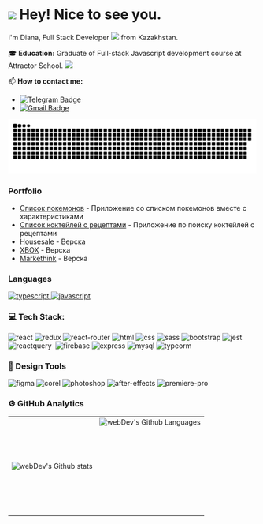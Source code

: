 <h1><img src="https://emojis.slackmojis.com/emojis/images/1531849430/4246/blob-sunglasses.gif?1531849430" width="30"/> Hey! Nice to see you.</h1>

I'm Diana, Full Stack Developer <img src="https://media.giphy.com/media/WUlplcMpOCEmTGBtBW/giphy.gif" width="30"> from Kazakhstan.

🎓 **Education:** Graduate of Full-stack Javascript development course at Attractor School. <img src="https://media.giphy.com/media/fYSnHlufseco8Fh93Z/giphy.gif" width="30">

📫 **How to contact me:**
- [![Telegram Badge](https://img.shields.io/badge/-telegram-blue?style=flat&logo=Telegram&logoColor=white)](https://t.me/DianaMoldabergenova)
- [![Gmail Badge](https://img.shields.io/badge/-Gmail-red?style=flat&logo=Gmail&logoColor=white)](mailto:dianamoldabergenova@gmail.com)

<p align="center">
 <img width="600" src="github-snake.svg" alt="snake"/>
</p>

### Portfolio

- [Список покемонов](https://bapcik.github.io/pokemon_list/) - Приложение со списком покемонов вместе с характеристиками
- [Список коктейлей с рецептами](https://bapcik.github.io/cocktail_recipes/) - Приложение по поиску коктейлей с рецептами  
- [Housesale](https://bapcik.github.io/SCSS/) - Верска
- [XBOX](https://bapcik.github.io/XBOX/) - Верска
- [Markethink](https://bapcik.github.io/Markethink/) - Верска 


### Languages

<a href='https://profile.codersrank.io/user/gautamkrishnar/'>
  <img src='https://img.shields.io/badge/TypeScript-3178C6?style=for-the-badge&logo=typescript&logoColor=white' alt='typescript'/>
</a>
<a href='https://profile.codersrank.io/user/gautamkrishnar/'>
  <img src='https://img.shields.io/badge/JavaScript-323330?style=for-the-badge&logo=javascript&logoColor=F7DF1E' alt='javascript'/>
</a>



 ### 💻 Tech Stack:

  ![react](https://img.shields.io/badge/React-20232A?style=for-the-badge&logo=react&logoColor=61DAFB)
  ![redux](https://img.shields.io/badge/Redux-593D88?style=for-the-badge&logo=redux&logoColor=white)
  ![react-router](https://img.shields.io/badge/React_Router-CA4245?style=for-the-badge&logo=react-router&logoColor=white)
  ![html](https://img.shields.io/badge/HTML5-E34F26?style=for-the-badge&logo=html5&logoColor=white)
  ![css](https://img.shields.io/badge/CSS3-1572B6?style=for-the-badge&logo=css3&logoColor=white)
  ![sass](https://img.shields.io/badge/SASS-CC6699?style=for-the-badge&logo=sass&logoColor=white)
  ![bootstrap](https://img.shields.io/badge/Bootstrap-563D7C?style=for-the-badge&logo=bootstrap&logoColor=white)
  <img alt="jest" src="https://img.shields.io/badge/jest-C21325.svg?&style=for-the-badge&logo=jest&logoColor=fff" />&nbsp;
  <img alt="reactquery" src="https://img.shields.io/badge/reactquery-C21325.svg?&style=for-the-badge&logo=reactquery&logoColor=fff" />&nbsp;
  ![firebase](https://img.shields.io/badge/Firebase-ffaa00?style=for-the-badge&logo=Firebase&logoColor=white)
  ![express](https://img.shields.io/badge/Express-000000?style=for-the-badge&logo=express&logoColor=white)
  ![mysql](https://img.shields.io/badge/MySQL-4479A1?style=for-the-badge&logo=mysql&logoColor=white)
  ![typeorm](https://img.shields.io/badge/TypeORM-FF6347?style=for-the-badge&logo=TypeScript&logoColor=white)

  ### 🌟 Design Tools 

  ![figma](https://img.shields.io/badge/figma-000000?style=for-the-badge&logo=figma&logoColor=white)
  ![corel](https://img.shields.io/badge/Corel-FF7518?style=for-the-badge&logo=corel&logoColor=white)
  ![photoshop](https://img.shields.io/badge/Photoshop-31A8FF?style=for-the-badge&logo=adobe-photoshop&logoColor=white)
  ![after-effects](https://img.shields.io/badge/After_Effects-9999FF?style=for-the-badge&logo=adobe-after-effects&logoColor=white)
  ![premiere-pro](https://img.shields.io/badge/Premiere_Pro-9999FF?style=for-the-badge&logo=adobe-premiere-pro&logoColor=white)


### ⚙️ GitHub Analytics

<table>
  <tr>
    <td>
      <img align="left" src="https://github-readme-streak-stats.herokuapp.com/?user=Bapcik&theme=algolia" alt="webDev's Github stats" />
    </td>
    <td>
      <img height="195px" align="right" alt="webDev's Github Languages" src="https://github-readme-stats-eight-theta.vercel.app/api/top-langs/?username=Bapcik&theme=algolia&layout=compact" />
    </td>
  </tr>
</table>


